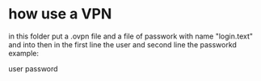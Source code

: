 # how use a VPN

in this folder put a .ovpn file and a file of passwork with name "login.text"
and into then in the first line the user and second line the passworkd example:

user
password
